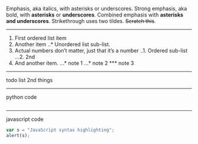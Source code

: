 Emphasis, aka italics, with asterisks or underscores.
Strong emphasis, aka bold, with **asterisks** or **underscores**.
Combined emphasis with **asterisks and underscores**.
Strikethrough uses two tildes. ~~Scratch this~~.
***
1. First ordered list item
2. Another item
   ..* Unordered list sub-list.
3. Actual numbers don’t matter, just that it’s a number
   ..1. Ordered sub-list
   ...2. 2nd
4. And another item.
   ...* note 1
   ...* note 2
   *** note 3
***
todo list
2nd things
***
python code
```

```
***
javascript code
```js
var s = "JavaScript syntax highlighting";
alert(s);
```

